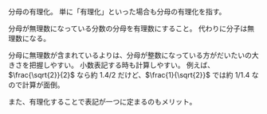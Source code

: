 分母の有理化。
単に「有理化」といった場合も分母の有理化を指す。

分母が無理数になっている分数の分母を有理数にすること。
代わりに分子は無理数になる。

分母に無理数が含まれているよりは、分母が整数になっている方がだいたいの大きさを把握しやすい。
小数表記する時も計算しやすい。
例えば、$\frac{\sqrt{2}}{2}$ なら約 1.4/2 だけど、$\frac{1}{\sqrt{2}}$ では約 1/1.4 なので計算が面倒。

また、有理化することで表記が一つに定まるのもメリット。
